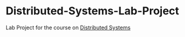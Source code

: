 # Distributed-Systems-Lab-Project

Lab Project for the course on [Distributed Systems](https://studiegids.vu.nl/EN/courses/2022-2023/X_400130#/)
